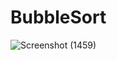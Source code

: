 # BubbleSort
![Screenshot (1459)](https://user-images.githubusercontent.com/47735998/151678348-96e624c1-1ed5-4015-b862-690757197cae.png)

